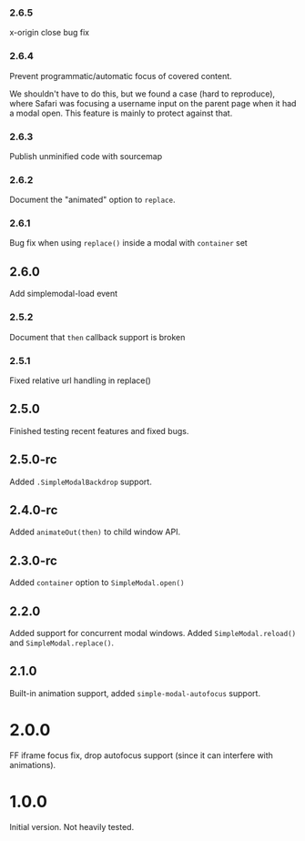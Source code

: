 ### 2.6.5
x-origin close bug fix

### 2.6.4
Prevent programmatic/automatic focus of covered content.

We shouldn't have to do this, but we found a case (hard to reproduce), where Safari was focusing a username input on the parent page when it had a modal open. This feature is mainly to protect against that.

### 2.6.3
Publish unminified code with sourcemap

### 2.6.2
Document the "animated" option to `replace`.

### 2.6.1
Bug fix when using `replace()` inside a modal with `container` set

## 2.6.0
Add simplemodal-load event

### 2.5.2
Document that `then` callback support is broken

### 2.5.1
Fixed relative url handling in replace()

## 2.5.0
Finished testing recent features and fixed bugs.

## 2.5.0-rc
Added `.SimpleModalBackdrop` support.

## 2.4.0-rc
Added `animateOut(then)` to child window API.

## 2.3.0-rc
Added `container` option to `SimpleModal.open()`

## 2.2.0
Added support for concurrent modal windows.
Added `SimpleModal.reload()` and `SimpleModal.replace()`.

## 2.1.0
Built-in animation support, added `simple-modal-autofocus` support.

# 2.0.0
FF iframe focus fix, drop autofocus support (since it can interfere with animations).

# 1.0.0
Initial version. Not heavily tested.